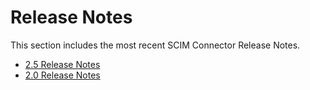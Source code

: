 [title]: # (Release Notes)
[tags]: # (read me)
[priority]: # (30000)
# Release Notes

This section includes the most recent SCIM Connector Release Notes.

* [2.5 Release Notes](2.5.md)
* [2.0 Release Notes](2.0.md)